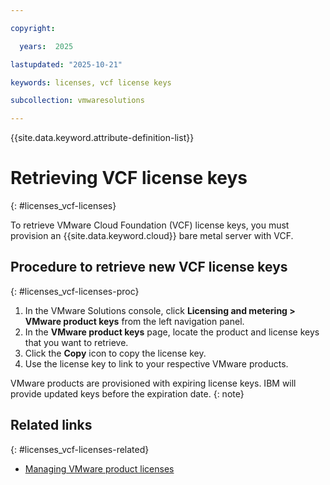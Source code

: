```yaml
---

copyright:

  years:  2025

lastupdated: "2025-10-21"

keywords: licenses, vcf license keys

subcollection: vmwaresolutions

---
```


{{site.data.keyword.attribute-definition-list}}

# Retrieving VCF license keys
{: #licenses_vcf-licenses}



To retrieve VMware Cloud Foundation (VCF) license keys, you must provision an {{site.data.keyword.cloud}} bare metal server with VCF.

## Procedure to retrieve new VCF license keys
{: #licenses_vcf-licenses-proc}

1. In the VMware Solutions console, click **Licensing and metering > VMware product keys** from the left navigation panel.
2. In the **VMware product keys** page, locate the product and license keys that you want to retrieve.
3. Click the **Copy** icon to copy the license key.
4. Use the license key to link to your respective VMware products.

VMware products are provisioned with expiring license keys. IBM will provide updated keys before the expiration date.
{: note}

## Related links
{: #licenses_vcf-licenses-related}

* [Managing VMware product licenses](/docs/vmwaresolutions?topic=vmwaresolutions-licensing_manage)

